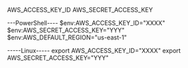 AWS_ACCESS_KEY_ID
AWS_SECRET_ACCESS_KEY

---PowerShell----
$env:AWS_ACCESS_KEY_ID="XXXX"
$env:AWS_SECRET_ACCESS_KEY="YYY"
$env:AWS_DEFAULT_REGION="us-east-1"

-----Linux-----
export AWS_ACCESS_KEY_ID="XXXX"
export AWS_SECRET_ACCESS_KEY="YYY"




